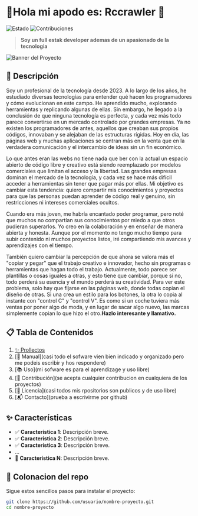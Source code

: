 # 🌟Hola mi apodo es: Rccrawler 🌟

![Estado](https://img.shields.io/badge/Estado-Activo-success.svg)
![Contribuciones](https://img.shields.io/badge/Contribuciones-Bienvenidas-brightgreen.svg)

> **Soy un full estak developer ademas de un apasionado de la tecnologia**

![Banner del Proyecto](https://via.placeholder.com/1200x400.png?text=Banner+del+Proyecto)

## 🚀 Descripción
Soy un profesional de la tecnología desde 2023. A lo largo de los años, he estudiado diversas tecnologías para entender qué hacen los programadores y cómo evolucionan en este campo. He aprendido mucho, explorando herramientas y replicando algunas de ellas. Sin embargo, he llegado a la conclusión de que ninguna tecnología es perfecta, y cada vez más todo parece convertirse en un mercado controlado por grandes empresas. Ya no existen los programadores de antes, aquellos que creaban sus propios códigos, innovaban y se alejaban de las estructuras rígidas. Hoy en día, las páginas web y muchas aplicaciones se centran más en la venta que en la verdadera comunicación y el intercambio de ideas sin un fin económico.

Lo que antes eran las webs no tiene nada que ber con la actual un espacio abierto de código libre y creativo está siendo reemplazado por modelos comerciales que limitan el acceso y la libertad. Las grandes empresas dominan el mercado de la tecnología, y cada vez se hace más difícil acceder a herramientas sin tener que pagar más por ellas. Mi objetivo es cambiar esta tendencia: quiero compartir mis conocimientos y proyectos para que las personas puedan aprender de código real y genuino, sin restricciones ni intereses comerciales ocultos.

Cuando era más joven, me habría encantado poder programar, pero noté que muchos no compartían sus conocimientos por miedo a que otros pudieran superarlos. Yo creo en la colaboración y en enseñar de manera abierta y honesta. Aunque por el momento no tengo mucho tiempo para subir contenido ni muchos proyectos listos, iré compartiendo mis avances y aprendizajes con el tiempo.

También quiero cambiar la percepción de que ahora se valora más el "copiar y pegar" que el trabajo creativo e innovador, hecho sin programas o herramientas que hagan todo el trabajo. Actualmente, todo parece ser plantillas o cosas iguales a otras, y esto tiene que cambiar, porque si no, todo perderá su esencia y el mundo perderá su creatividad. Para ver este problema, solo hay que fijarse en las páginas web, donde todas copian el diseño de otras. Si una crea un estilo para los botones, la otra lo copia al instante con "control C" y "control V". Es como si un coche tuviera más ventas por poner algo de moda, y en lugar de sacar algo nuevo, las marcas simplemente copian lo que hizo el otro.**Hazlo interesante y llamativo.**

## 📋 Tabla de Contenidos
1. [✨ Prollectos](#-características)
2. [🔧 Manual](casi todo el sofware vien bien indicado y organizado pero me podeis escribir y hos respondere)
3. [📚 Uso](mi sofware es para el aprendizage y uso libre)
4. [🤝 Contribución](se acepta cualquier contribucion en cualquiera de los proyectos)
6. [📄 Licencia](casi todos mis rpositorios son publicos y de uso libre)
7. [📬 Contacto](prueba a escrivirme por github)

## ✨ Características
- ✅ **Característica 1**: Descripción breve.
- ✅ **Característica 2**: Descripción breve.
- ✅ **Característica 3**: Descripción breve.
- ...
- 🎨 **Característica N**: Descripción breve.

## 🔧 Colonacion del repo
Sigue estos sencillos pasos para instalar el proyecto:

```bash
git clone https://github.com/usuario/nombre-proyecto.git
cd nombre-proyecto
